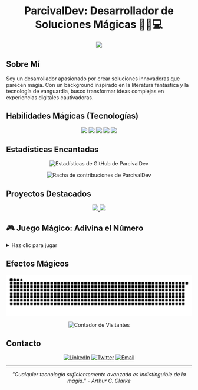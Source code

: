 <h1 align="center">ParcivalDev: Desarrollador de Soluciones Mágicas 🧙‍♂️💻</h1>

<p align="center">
  <img src="https://readme-typing-svg.herokuapp.com/?lines=Bienvenido+a+mi+perfil+mágico;Desarrollador+Full+Stack;Entusiasta+de+la+Innovación;Creador+de+Soluciones+Digitales&center=true&width=380&height=50">
</p>

## Sobre Mí

Soy un desarrollador apasionado por crear soluciones innovadoras que parecen magia. Con un background inspirado en la literatura fantástica y la tecnología de vanguardia, busco transformar ideas complejas en experiencias digitales cautivadoras.

## Habilidades Mágicas (Tecnologías)

<p align="center">
  <img src="https://img.shields.io/badge/Python-3776AB?style=for-the-badge&logo=python&logoColor=white" />
  <img src="https://img.shields.io/badge/JavaScript-F7DF1E?style=for-the-badge&logo=javascript&logoColor=black" />
  <img src="https://img.shields.io/badge/React-20232A?style=for-the-badge&logo=react&logoColor=61DAFB" />
  <img src="https://img.shields.io/badge/Node.js-43853D?style=for-the-badge&logo=node.js&logoColor=white" />
  <img src="https://img.shields.io/badge/Docker-2496ED?style=for-the-badge&logo=docker&logoColor=white" />
</p>

## Estadísticas Encantadas

<p align="center">
  <img src="https://github-readme-stats.vercel.app/api?username=ParcivalDev&show_icons=true&theme=tokyonight" alt="Estadísticas de GitHub de ParcivalDev">
</p>

<p align="center">
  <img src="https://github-readme-streak-stats.herokuapp.com/?user=ParcivalDev&theme=tokyonight" alt="Racha de contribuciones de ParcivalDev">
</p>

## Proyectos Destacados

<p align="center">
  <a href="[https://github.com/ParcivalDev/proyecto-1](https://github.com/ParcivalDev/Probando_Flet)">
    <img src="https://github-readme-stats.vercel.app/api/pin/?username=ParcivalDev&repo=proyecto-1&theme=tokyonight" />
  </a>
  <a href="[https://github.com/ParcivalDev/proyecto-2](https://github.com/ParcivalDev/GalacticShooter)">
    <img src="https://github-readme-stats.vercel.app/api/pin/?username=ParcivalDev&repo=proyecto-2&theme=tokyonight" />
  </a>
</p>

## 🎮 Juego Mágico: Adivina el Número

<details>
<summary>Haz clic para jugar</summary>

Estoy pensando en un número entre 1 y 100. ¿Puedes adivinarlo?

Para jugar, [abre un nuevo issue](https://github.com/ParcivalDev/ParcivalDev/issues/new?title=Adivina%20el%20Número&body=Escribe%20tu%20intento%20aquí) con tu intento.

</details>

## Efectos Mágicos

<p align="center">
  <img src="https://raw.githubusercontent.com/ParcivalDev/ParcivalDev/output/github-contribution-grid-snake-dark.svg" alt="Contribuciones Mágicas">
</p>

<p align="center">
  <img src="https://komarev.com/ghpvc/?username=ParcivalDev&label=Visitantes+Encantados&color=blueviolet" alt="Contador de Visitantes">
</p>

## Contacto

<p align="center">
  <a href="https://linkedin.com/in/ParcivalDev"><img src="https://img.shields.io/badge/LinkedIn-0077B5?style=for-the-badge&logo=linkedin&logoColor=white" alt="LinkedIn"></a>
  <a href="https://twitter.com/ParcivalDev"><img src="https://img.shields.io/badge/Twitter-1DA1F2?style=for-the-badge&logo=twitter&logoColor=white" alt="Twitter"></a>
  <a href="mailto:parcival@example.com"><img src="https://img.shields.io/badge/Email-D14836?style=for-the-badge&logo=gmail&logoColor=white" alt="Email"></a>
</p>

---

<p align="center">
  <i>"Cualquier tecnología suficientemente avanzada es indistinguible de la magia." - Arthur C. Clarke</i>
</p>
